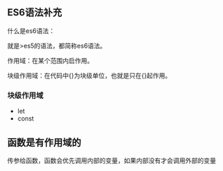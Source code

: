 ## ES6语法补充

什么是es6语法：

就是>es5的语法，都简称es6语法。

作用域：在某个范围内启作用。

块级作用域：在代码中{}为块级单位，也就是只在{}起作用。

### 块级作用域

- let
- const



## 函数是有作用域的

传参给函数，函数会优先调用内部的变量，如果内部没有才会调用外部的变量